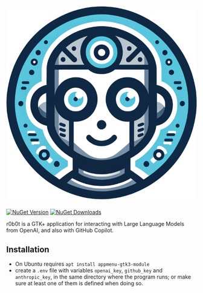 # [![r0b0t face][r0b0t-face]](https://github.com/lamg/r0b0t)

[![NuGet Version][nuget-version]][r0b0t]
[![NuGet Downloads][nuget-downloads]][r0b0t]

r0b0t is a GTK+ application for interacting with Large Language Models from OpenAI, and also with GitHub Copilot.

## Installation

- On Ubuntu requires `apt install appmenu-gtk3-module`
- create a `.env` file with variables `openai_key`, `github_key` and `anthropic_key`, in the same directory where the program runs; or make sure at least one of them is defined when doing so.

[r0b0t-face]: https://raw.githubusercontent.com/lamg/r0b0t/master/docs/logo.png
[r0b0t]: https://www.nuget.org/packages/r0b0t
[nuget-version]: https://img.shields.io/nuget/v/r0b0t?style=flat-square
[nuget-downloads]: https://img.shields.io/nuget/dt/r0b0t?style=flat-square